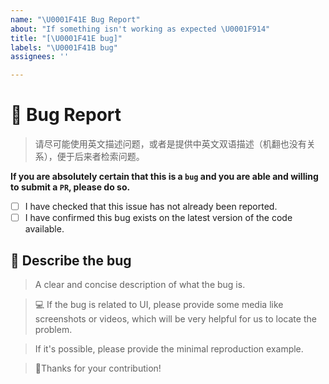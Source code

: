 ```yaml
---
name: "\U0001F41E Bug Report"
about: "If something isn't working as expected \U0001F914"
title: "[\U0001F41E bug]"
labels: "\U0001F41B bug"
assignees: ''

---
```


# 🐞 Bug Report

> 请尽可能使用英文描述问题，或者是提供中英文双语描述（机翻也没有关系），便于后来者检索问题。

**If you are absolutely certain that this is a `bug` and you are able and willing to submit a `PR`, please do so.**

- [ ] I have checked that this issue has not already been reported.
- [ ] I have confirmed this bug exists on the latest version of the code available.

## 📢 Describe the bug

> A clear and concise description of what the bug is.

> 💻 If the bug is related to UI, please provide some media like screenshots or videos, 
> which will be very helpful for us to locate the problem.

> If it's possible, please provide the minimal reproduction example.

> 🤝Thanks for your contribution!
